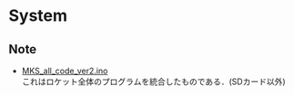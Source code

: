 # System  
## Note  
- [MKS_all_code_ver2.ino](https://github.com/miku-gotoubun/RaSK/blob/main/MK_S_2024_programing/System/MKS_all_code_ver2.ino)  
これはロケット全体のプログラムを統合したものである．(SDカード以外)  
